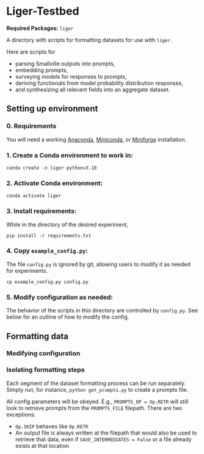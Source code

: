 # Liger-Testbed

**Required Packages:** `liger`

A directory with scripts for formatting datasets for use with `liger`.

Here are scripts for
- parsing Smallville outputs into prompts,
- embedding prompts,
- surveying models for responses to prompts,
- deriving functionals from model probability distribution responses,
- and synthesizing all relevant fields into an aggregate dataset.

## Setting up environment

### 0. Requirements

You will need a working
[Anaconda](https://www.anaconda.com/download),
[Miniconda](https://docs.anaconda.com/miniconda/),
or [Miniforge](https://github.com/conda-forge/miniforge)
installation.

### 1. Create a Conda environment to work in:

```
conda create -n liger python=3.10
```

### 2. Activate Conda environment:

```
conda activate liger
```

### 3. Install requirements:

While in the directory of the desired experiment,

```
pip install -r requirements.txt
```

### 4. Copy `example_config.py`:

The file `config.py` is ignored by git,
allowing users to modify it as needed for experiments.

```
cp example_config.py config.py
```

### 5. Modify configuration as needed:

The behavior of the scripts in this directory are controlled by `config.py`.
See below for an outline of how to modify the config.

## Formatting data

### Modifying configuration

### Isolating formatting steps

Each segment of the dataset formatting process can be run separately.
Simply run, for instance, `python get_prompts.py` to create a prompts file.

All config parameters will be obeyed.
E.g., `PROMPTS_OP = Op.RETR` will still look to retrieve prompts from
the `PROMPTS_FILE` filepath.
There are two exceptions:
- `Op.SKIP` behaves like `Op.RETR`
- An output file is always written
  at the filepath that would also be used to retrieve that data,
  even if `SAVE_INTERMEDIATES = False` or a file already exists at that location


